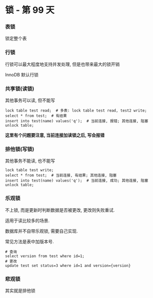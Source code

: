 # 锁 - 第 99 天

### 表锁

锁定整个表

### 行锁

行锁可以最大程度地支持并发处理, 但是也带来最大的锁开销

InnoDB 默认行锁

### 共享锁(读锁)

其他事务可以读, 但不能写

```mysql
lock table test read;  # 多表: lock table test read, test2 write;
select * from test;  # 有结果
insert into test(name) values('q');  # 当前连接, 报错; 其他连接, 阻塞
unlock table;
```

**这里有个问题要注意, 当前连接加读锁之后, 写会报错**

### 排他锁(写锁)

其他事务不能读, 也不能写

```mysql
lock table test write;
select * from test;  # 当前连接, 有结果; 其他连接, 阻塞
insert into test(name) values('q');  # 当前连接, 成功; 其他连接, 阻塞
unlock table;
```

### 乐观锁

不上锁, 而是更新时判断数据是否被更改, 更改则失败重试. 

适用于读比较多的场景.

数据库并不自带乐观锁, 需要自己实现.

常见方法是表中加版本号.

```mysql
# 查询
select version from test where id=1;
# 更改
update test set status=3 where id=1 and version={version}
```

### 悲观锁

其实就是排他锁



